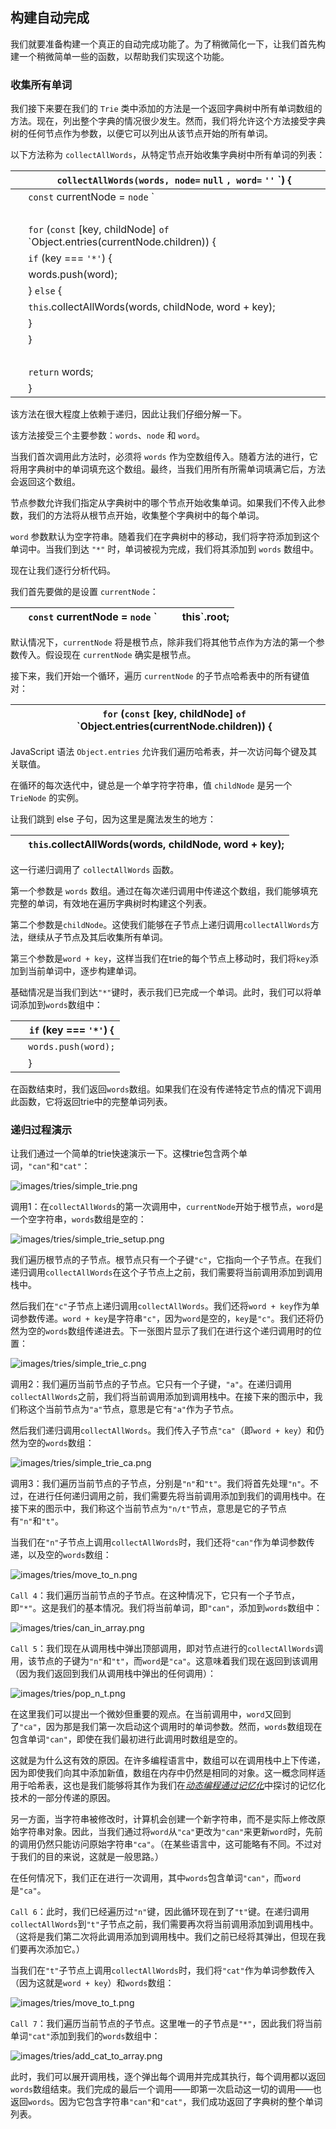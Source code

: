 ## 构建自动完成

我们就要准备构建一个真正的自动完成功能了。为了稍微简化一下，让我们首先构建一个稍微简单一些的函数，以帮助我们实现这个功能。

### 收集所有单词

我们接下来要在我们的 `Trie` 类中添加的方法是一个返回字典树中所有单词数组的方法。现在，列出整个字典的情况很少发生。然而，我们将允许这个方法接受字典树的任何节点作为参数，以便它可以列出从该节点开始的所有单词。

以下方法称为 `collectAllWords`，从特定节点开始收集字典树中所有单词的列表：

| ​  | `collectAllWords(words, node=` `null` `, word=` `''` `) { |
| --- | --- |
| ​  | `const` currentNode = `node` ` | | ` `this`.root; |
| ​  |  |
| ​  | `for` (`const` [key, childNode] `of` `Object.entries(currentNode.children)) { |
| ​  | `if` (key === `'*'`) { |
| ​  | words.push(word); |
| ​  | } `else` { |
| ​  | `this`.collectAllWords(words, childNode, word + key); |
| ​  | } |
| ​  | } |
| ​  |  |
| ​  | `return` words; |
| ​  | } |

该方法在很大程度上依赖于递归，因此让我们仔细分解一下。

该方法接受三个主要参数：`words`、`node` 和 `word`。

当我们首次调用此方法时，必须将 `words` 作为空数组传入。随着方法的进行，它将用字典树中的单词填充这个数组。最终，当我们用所有所需单词填满它后，方法会返回这个数组。

节点参数允许我们指定从字典树中的哪个节点开始收集单词。如果我们不传入此参数，我们的方法将从根节点开始，收集整个字典树中的每个单词。

`word` 参数默认为空字符串。随着我们在字典树中的移动，我们将字符添加到这个单词中。当我们到达 `"*"` 时，单词被视为完成，我们将其添加到 `words` 数组中。

现在让我们逐行分析代码。

我们首先要做的是设置 `currentNode`：

| ​  | `const` currentNode = `node` ` | | ` `this`.root; |
| --- | --- | --- | --- |

默认情况下，`currentNode` 将是根节点，除非我们将其他节点作为方法的第一个参数传入。假设现在 `currentNode` 确实是根节点。

接下来，我们开始一个循环，遍历 `currentNode` 的子节点哈希表中的所有键值对：

| ​  | `for` (`const` [key, childNode] `of` `Object.entries(currentNode.children)) { |
| --- | --- |

JavaScript 语法 `Object.entries` 允许我们遍历哈希表，并一次访问每个键及其关联值。

在循环的每次迭代中，键总是一个单字符字符串，值 `childNode` 是另一个 `TrieNode` 的实例。

让我们跳到 else 子句，因为这里是魔法发生的地方：

| ​  | `this`.collectAllWords(words, childNode, word + key); |
| --- | --- |

这一行递归调用了 `collectAllWords` 函数。

第一个参数是 `words` 数组。通过在每次递归调用中传递这个数组，我们能够填充完整的单词，有效地在遍历字典树时构建这个列表。

第二个参数是`childNode`。这使我们能够在子节点上递归调用`collectAllWords`方法，继续从子节点及其后收集所有单词。

第三个参数是`word + key`，这样当我们在trie的每个节点上移动时，我们将`key`添加到当前单词中，逐步构建单词。

基础情况是当我们到达`"*"`键时，表示我们已完成一个单词。此时，我们可以将单词添加到`words`数组中：

| ​  | `if` (key === `'*'`) { |
| --- | --- |
| ​  | `words.push(word);` |
| ​  | } |

在函数结束时，我们返回`words`数组。如果我们在没有传递特定节点的情况下调用此函数，它将返回trie中的完整单词列表。

### 递归过程演示

让我们通过一个简单的trie快速演示一下。这棵trie包含两个单词，`"can"`和`"cat"`：

![images/tries/simple_trie.png](images/tries/simple_trie.png)

调用1：在`collectAllWords`的第一次调用中，`currentNode`开始于根节点，`word`是一个空字符串，`words`数组是空的：

![images/tries/simple_trie_setup.png](images/tries/simple_trie_setup.png)

我们遍历根节点的子节点。根节点只有一个子键`"c"`，它指向一个子节点。在我们递归调用`collectAllWords`在这个子节点上之前，我们需要将当前调用添加到调用栈中。

然后我们在`"c"`子节点上递归调用`collectAllWords`。我们还将`word + key`作为单词参数传递。`word + key`是字符串`"c"`，因为`word`是空的，`key`是`"c"`。我们还将仍然为空的`words`数组传递进去。下一张图片显示了我们在进行这个递归调用时的位置：

![images/tries/simple_trie_c.png](images/tries/simple_trie_c.png)

调用2：我们遍历当前节点的子节点。它只有一个子键，`"a"`。在递归调用`collectAllWords`之前，我们将当前调用添加到调用栈中。在接下来的图示中，我们称这个当前节点为`"a"`节点，意思是它有`"a"`作为子节点。

然后我们递归调用`collectAllWords`。我们传入子节点`"ca"`（即`word + key`）和仍然为空的`words`数组：

![images/tries/simple_trie_ca.png](images/tries/simple_trie_ca.png)

调用3：我们遍历当前节点的子节点，分别是`"n"`和`"t"`。我们将首先处理`"n"`。不过，在进行任何递归调用之前，我们需要先将当前调用添加到我们的调用栈中。在接下来的图示中，我们称这个当前节点为`"n/t"`节点，意思是它的子节点有`"n"`和`"t"`。

当我们在`"n"`子节点上调用`collectAllWords`时，我们还将`"can"`作为单词参数传递，以及空的`words`数组：

![images/tries/move_to_n.png](images/tries/move_to_n.png)

`Call 4`：我们遍历当前节点的子节点。在这种情况下，它只有一个子节点，即`"*"`。这是我们的基本情况。我们将当前单词，即`"can"`，添加到`words`数组中：

![images/tries/can_in_array.png](images/tries/can_in_array.png)

`Call 5`：我们现在从调用栈中弹出顶部调用，即对节点进行的`collectAllWords`调用，该节点的子键为`"n"`和`"t"`，而`word`是`"ca"`。这意味着我们现在返回到该调用（因为我们返回到我们从调用栈中弹出的任何调用）：

![images/tries/pop_n_t.png](images/tries/pop_n_t.png)

在这里我们可以提出一个微妙但重要的观点。在当前调用中，`word`又回到了`"ca"`，因为那是我们第一次启动这个调用时的单词参数。然而，`words`数组现在包含单词`"can"`，即使在我们最初进行此调用时数组是空的。

这就是为什么这有效的原因。在许多编程语言中，数组可以在调用栈中上下传递，因为即使我们向其中添加新值，数组在内存中仍然是相同的对象。这一概念同样适用于哈希表，这也是我们能够将其作为我们在[​*动态编程通过记忆化*​](f_0117.xhtml#dynamic.memoization)中探讨的记忆化技术的一部分传递的原因。

另一方面，当字符串被修改时，计算机会创建一个新字符串，而不是实际上修改原始字符串对象。因此，当我们通过将`word`从`"ca"`更改为`"can"`来更新`word`时，先前的调用仍然只能访问原始字符串`"ca"`。（在某些语言中，这可能略有不同。不过对于我们的目的来说，这就是一般思路。）

在任何情况下，我们正在进行一次调用，其中`words`包含单词`"can"`，而`word`是`"ca"`。

`Call 6`：此时，我们已经遍历过`"n"`键，因此循环现在到了`"t"`键。在递归调用`collectAllWords`到`"t"`子节点之前，我们需要再次将当前调用添加到调用栈中。（这将是我们第二次将此调用添加到调用栈中。我们之前已经将其弹出，但现在我们要再次添加它。）

当我们在`"t"`子节点上调用`collectAllWords`时，我们将`"cat"`作为单词参数传入（因为这就是`word + key`）和`words`数组：

![images/tries/move_to_t.png](images/tries/move_to_t.png)

`Call 7`：我们遍历当前节点的子节点。这里唯一的子节点是`"*"`，因此我们将当前单词`"cat"`添加到我们的`words`数组中：

![images/tries/add_cat_to_array.png](images/tries/add_cat_to_array.png)

此时，我们可以展开调用栈，逐个弹出每个调用并完成其执行，每个调用都以返回`words`数组结束。我们完成的最后一个调用——即第一次启动这一切的调用——也返回`words`。因为它包含字符串`"can"`和`"cat"`，我们成功返回了字典树的整个单词列表。
